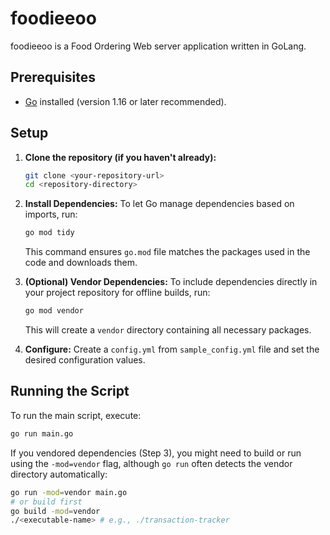 # foodieeoo

foodieeoo is a Food Ordering Web server application written in GoLang.


## Prerequisites

*   [Go](https://golang.org/dl/) installed (version 1.16 or later recommended).

## Setup

1.  **Clone the repository (if you haven't already):**
    ```bash
    git clone <your-repository-url>
    cd <repository-directory>
    ```

2.  **Install Dependencies:**
    To let Go manage dependencies based on imports, run:
    ```bash
    go mod tidy
    ```
    This command ensures `go.mod` file matches the packages used in the code and downloads them.

3.  **(Optional) Vendor Dependencies:**
    To include dependencies directly in your project repository for offline builds, run:
    ```bash
    go mod vendor
    ```
    This will create a `vendor` directory containing all necessary packages.

4.  **Configure:**
    Create a `config.yml` from `sample_config.yml` file and set the desired configuration values.

## Running the Script

To run the main script, execute:

```bash
go run main.go
```

If you vendored dependencies (Step 3), you might need to build or run using the `-mod=vendor` flag, although `go run` often detects the vendor directory automatically:

```bash
go run -mod=vendor main.go
# or build first
go build -mod=vendor
./<executable-name> # e.g., ./transaction-tracker
```

